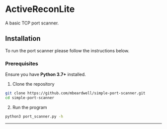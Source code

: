 # ActiveReconLite
A basic TCP port scanner.

## Installation
To run the port scanner please follow the instructions below.

### Prerequisites
Ensure you have **Python 3.7+** installed.

1. Clone the repository
```bash
git clone https://github.com/mbeardwell/simple-port-scanner.git
cd simple-port-scanner
```

2. Run the program
```bash
python3 port_scanner.py -h
```

* * *
